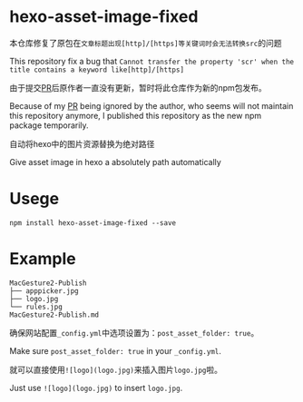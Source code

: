 # hexo-asset-image-fixed

本仓库修复了原包在`文章标题出现[http]/[https]等关键词时会无法转换src`的问题

This repository fix a bug that `Cannot transfer the property 'scr' when the title contains a keyword like[http]/[https]`

由于提交[PR](https://github.com/dangxuandev/hexo-asset-image/pull/42)后原作者一直没有更新，暂时将此仓库作为新的npm包发布。

Because of my [PR](https://github.com/dangxuandev/hexo-asset-image/pull/42) being ignored by the author, who seems will not maintain this repository anymore, I published this repository as the new npm package temporarily.

自动将hexo中的图片资源替换为绝对路径

Give asset image in hexo a absolutely path automatically

# Usege

```shell
npm install hexo-asset-image-fixed --save
```

# Example

```shell
MacGesture2-Publish
├── apppicker.jpg
├── logo.jpg
└── rules.jpg
MacGesture2-Publish.md
```

确保网站配置`_config.yml`中选项设置为：`post_asset_folder: true`。

Make sure `post_asset_folder: true` in your `_config.yml`.

就可以直接使用`![logo](logo.jpg)`来插入图片`logo.jpg`啦。

Just use `![logo](logo.jpg)` to insert `logo.jpg`.
